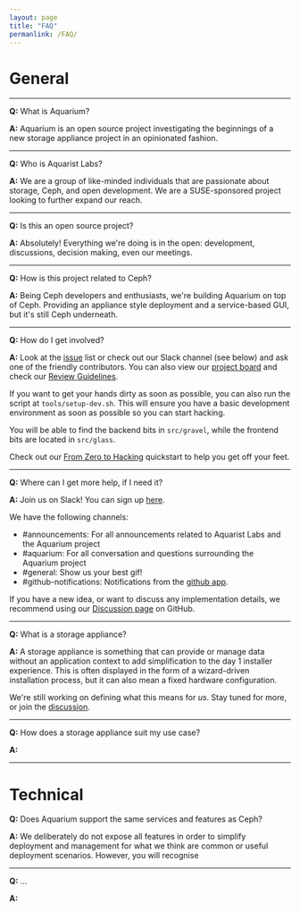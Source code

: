 ```yaml
---
layout: page
title: "FAQ"
permanlink: /FAQ/
---
```


# General
-----------

**Q:** What is Aquarium?

**A:** Aquarium is an open source project investigating the beginnings of a new
storage appliance project in an opinionated fashion.

-----------

**Q:** Who is Aquarist Labs?

**A:** We are a group of like-minded individuals that are passionate about storage,
Ceph, and open development. We are a SUSE-sponsored project looking to further
expand our reach.

-----------

**Q:** Is this an open source project?

**A:** Absolutely! Everything we're doing is in the open: development, discussions,
decision making, even our meetings.

-----------

**Q:** How is this project related to Ceph?

**A:** Being Ceph developers and enthusiasts, we're building Aquarium on top
of Ceph. Providing an appliance style deployment and a service-based GUI, but
it's still Ceph underneath.

-----------

**Q:** How do I get involved?

**A:** Look at the [issue](https://github.com/aquarist-labs/aquarium/issues) list or
check out our Slack channel (see below) and ask one of the friendly contributors.
You can also view our [project board](https://github.com/orgs/aquarist-labs/projects/3)
and check our [Review Guidelines](CONTRIBUTING.md).

If you want to get your hands dirty as soon as possible, you can also run the
script at `tools/setup-dev.sh`. This will ensure you have a basic development
environment as soon as possible so you can start hacking.

You will be able to find the backend bits in `src/gravel`, while the frontend
bits are located in `src/glass`.

Check out our [From Zero to Hacking](https://github.com/aquarist-labs/aquarium/blob/main/doc/from-zero-to-hacking.md)
quickstart to help you get off your feet.

-----------

**Q:** Where can I get more help, if I need it?

**A:** Join us on Slack! You can sign up [here](https://join.slack.com/t/aquaristlabs/shared_invite/zt-lsjrkw8m-Jj_zYAs84PfMsUGwvMDOFA).

We have the following channels:

- #announcements: For all announcements related to Aquarist Labs and the Aquarium project
- #aquarium: For all conversation and questions surrounding the Aquarium project
- #general: Show us your best gif!
- #github-notifications: Notifications from the [github app](https://slack.github.com/).

If you have a new idea, or want to discuss any implementation details, we recommend using our [Discussion page](https://github.com/aquarist-labs/forum/discussions) on GitHub.

-----------

**Q:** What is a storage appliance?

**A:** A storage appliance is something that can provide or manage data without
an application context to add simplification to the day 1 installer experience.
This is often displayed in the form of a wizard-driven installation process, but
it can also mean a fixed hardware configuration.

We're still working on defining what this means for *us*. Stay tuned for more,
or join the [discussion](https://github.com/aquarist-labs/forum/discussions/12).

-----------

**Q:** How does a storage appliance suit my use case?

**A:**

-----------

# Technical


**Q:** Does Aquarium support the same services and features as Ceph?

**A:** We deliberately do not expose all features in order to simplify deployment
and management for what we think are common or useful deployment scenarios.
However, you will recognise 

-----------

**Q:** ...

**A:**
